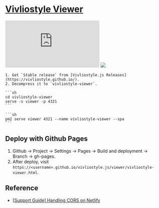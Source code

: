 # [Vivliostyle Viewer](https://github.com/vivliostyle/vivliostyle.js)

![](https://img.shields.io/github/license/vivliostyle/vivliostyle.js?style=flat-square) ![](https://img.shields.io/github/last-commit/scillidan/vivliostyle.js/main?label=last%20commit%20(fork)&style=flat-square)

````{tab} From source
1. Get `Stable release` from [Vivliostyle.js Releases](https://vivliostyle.github.io/).
2. Decompress it to `vivliostyle-viewer`.

```sh
cd vivliostyle-viewer
serve -s viewer -p 4321
```
````

````{tab} PM2
```sh
pm2 serve viewer 4321 --name vivliostyle-viewer --spa
```
````

## Deploy with Github Pages

1. Github → Project → Settings → Pages → Build and deployment → Branch → gh-pages.
2. After deploy, visit `https://<username>.github.io/vivliostyle.js/viewer/vivliostyle-viewer.html`.

## Reference

- [[Support Guide] Handling CORS on Netlify](https://answers.netlify.com/t/support-guide-handling-cors-on-netlify/107739)